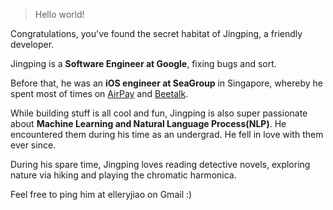 > Hello world!

Congratulations, you've found the secret habitat of Jingping, a friendly developer.

Jingping is a **Software Engineer at Google**, fixing bugs and sort.

Before that, he was an **iOS engineer at SeaGroup** in Singapore, whereby he spent most of times on [AirPay](http://www.seagroup.com/products/airpay) and [Beetalk](https://www.beetalkmobile.com/). 

While building stuff is all cool and fun, Jingping is also super passionate about **Machine Learning and Natural Language Process(NLP)**.  He encountered them during his time as an undergrad. He fell in love with them ever since. 

During his spare time, Jingping loves reading detective novels, exploring nature via hiking and playing the chromatic harmonica.

Feel free to ping him at elleryjiao on Gmail :)